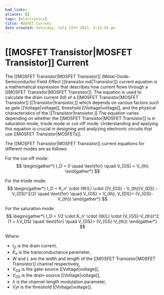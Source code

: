 ```yaml
---
bad_links: 
aliases: []
tags: [electronics]
title: MOSFET Current
date created: Saturday, July 15th 2023, 4:12:54 pm
---
```

# [[MOSFET Transistor|MOSFET Transistor]] Current

The [[MOSFET Transistor|MOSFET Transistor]] (Metal-Oxide-Semiconductor Field-Effect [[transistor.md|Transistor]]) current equation is a mathematical expression that describes how current flows through a [[MOSFET Transistor|MOSFET Transistor]]. The equation is used to calculate the drain current (Id) of a [[MOSFET Transistor|MOSFET Transistor]] [[Transistor|transistor,]] which depends on various factors such as gate [[Voltage|voltage]], threshold [[Voltage|voltage]], and the physical characteristics of the [[Transistor|transistor.]] The equation varies depending on whether the [[MOSFET Transistor|MOSFET Transistor]] is in saturation mode, triode mode or cut-off mode. Understanding and applying this equation is crucial in designing and analyzing electronic circuits that use [[MOSFET Transistor|MOSFETs]].

The [[MOSFET Transistor|MOSFET Transistor]] current equations for different modes are as follows:

For the cut-off mode:
$$
\begin{gather*} 
I_D = 0 \quad \text{for} \quad V_{GS} < V_{th}
\end{gather*}
$$

For the triode mode:
$$
\begin{gather*} 
I_D = K_n' \cdot (W/L) \cdot ((V_{GS} - V_{th})V_{DS} - V_{DS}^2/2) \quad \text{for} \quad V_{GS} > V_{th}, V_{DS}< (V_{GS}-V_{th})
\end{gather*}
$$

For the saturation mode:
$$
\begin{gather*} 
I_D = 1/2 \cdot K_n' \cdot (W/L) \cdot (V_{GS}-V_{th})^2  (1 + λV_DS)  \quad \text{for}  \quad V_{DS}> (V_{GS}-V_{th})
\end{gather*}
$$

Where:
- $I_D$ is the drain current,
- $K_n$ is the transconductance parameter,
- $W$ and $L$ are the width and length of the [[MOSFET Transistor|MOSFET Transistor]] channel respectively,
- $V_{GS}$ is the gate-source [[Voltage|voltage]],
- $V_{DS}$ is the drain-source [[Voltage|voltage]],
- $λ$ is the channel-length modulation parameter,
- $V_th$ is the threshold [[Voltage|voltage]].
